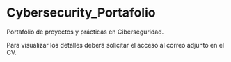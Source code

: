 # Cybersecurity_Portafolio
Portafolio de proyectos y prácticas en Ciberseguridad.

Para visualizar los detalles deberá solicitar el acceso al correo adjunto en el CV.

